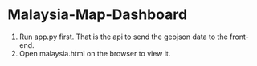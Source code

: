 # Malaysia-Map-Dashboard

1. Run app.py first. That is the api to send the geojson data to the front-end.
2. Open malaysia.html on the browser to view it.

